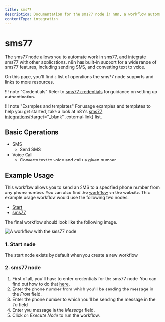 ```yaml
---
title: sms77
description: Documentation for the sms77 node in n8n, a workflow automation platform. Includes details of operations and configuration, and links to examples and credentials information.
contentType: integration
---
```


# sms77

The sms77 node allows you to automate work in sms77, and integrate sms77 with other applications. n8n has built-in support for a wide range of sms77 features, including sending SMS, and converting text to voice. 

On this page, you'll find a list of operations the sms77 node supports and links to more resources.

!!! note "Credentials"
    Refer to [sms77 credentials](/integrations/builtin/credentials/sms77/) for guidance on setting up authentication. 

!!! note "Examples and templates"
    For usage examples and templates to help you get started, take a look at n8n's [sms77 integrations](https://n8n.io/integrations/sms77/){:target="_blank" .external-link} list.


## Basic Operations

* SMS
    * Send SMS
* Voice Call
    * Converts text to voice and calls a given number

## Example Usage

This workflow allows you to send an SMS to a specified phone number from any phone number. You can also find the [workflow](https://n8n.io/workflows/469) on the website. This example usage workflow would use the following two nodes.
- [Start](/integrations/builtin/core-nodes/n8n-nodes-base.start/)
- [sms77]()

The final workflow should look like the following image.

![A workflow with the sms77 node](/_images/integrations/builtin/app-nodes/sms77/workflow.png)

### 1. Start node

The start node exists by default when you create a new workflow.

### 2. sms77 node

1. First of all, you'll have to enter credentials for the sms77 node. You can find out how to do that [here](/integrations/builtin/credentials/sms77/).
2. Enter the phone number from which you'll be sending the message in the *From* field.
3. Enter the phone number to which you'll be sending the message in the *To* field.
4. Enter you message in the *Message* field.
5. Click on *Execute Node* to run the workflow.

